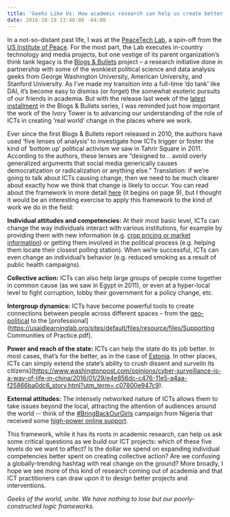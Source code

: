 ```yaml
---
title: 'Geeks Like Us: How academic research can help us create better ICT programs'
date: 2016-10-18 13:40:00 -04:00
---
```


In a not-so-distant past life, I was at the [PeaceTech Lab](http://www.peacetechlab.org/technology/ptx/), a spin-off from the [US Institute of Peace](https://www.usip.org/). For the most part, the Lab executes in-country technology and media projects, but one vestige of its parent organization’s think tank legacy is the [Blogs & Bullets](http://www.peacetechlab.org/data/blogs-and-bullets) project – a research initiative done in partnership with some of the wonkiest political science and data analysis geeks from George Washington University, American University, and Stanford University. As I’ve made my transition into a full-time ‘do tank’ like DAI, it’s become easy to dismiss (or forget) the somewhat esoteric pursuits of our friends in academia. But with the release last week of the [latest installment](http://www.peacetechlab.org/blogs-bullets-iv) in the Blogs & Bullets series, I was reminded just how important the work of the Ivory Tower is to advancing our understanding of the role of ICTs in creating ‘real world’ change in the places where we work. 

<!--more-->

Ever since the first Blogs & Bullets report released in 2010, the authors have used ‘five lenses of analysis’ to investigate  how ICTs trigger or foster the kind of ‘bottom up’ political activism we saw in Tahrir Square in 2011. According to the authors, these lenses are “designed to .. avoid overly generalized arguments that social media generically causes democratization or radicalization or anything else.” Translation: if we’re going to talk about ICTs causing change, then we need to be much clearer about exactly how we think that change is likely to occur. You can read about the framework in more detail [here](http://www.usip.org/sites/default/files/pw65.pdf) (it begins on page 9), but I thought it would be an interesting exercise to apply this framework to the kind of work we do in the field: 

**Individual attitudes and competencies:** At their most basic level, ICTs can change the way individuals interact with various institutions, for example by providing them with new information (e.g. [crop pricing or market information](http://dai.com/stories/farm-price-index-expands-cover-northern-western-afghanistan)) or getting them involved in the political process (e.g. helping them locate their closest polling station). When we’re successful, ICTs can even change an individual’s behavior (e.g. reduced smoking as a result of public health campaigns). 

**Collective action:** ICTs can also help large groups of people come together in common cause (as we saw in Egypt in 2011), or even at a hyper-local level to fight corruption, lobby their government for a policy change, etc. 

**Intergroup dynamics:** ICTs have become powerful tools to create connections between people across different spaces – from the [geo-political](https://www.facebook.com/peace) to the [professional](https://usaidlearninglab.org/sites/default/files/resource/files/Supporting Communities of Practice.pdf). 

**Power and reach of the state:** ICTs can help the state do its job better. In most cases, that’s for the better, as in the case of [Estonia](http://www.theatlantic.com/international/archive/2014/01/lessons-from-the-worlds-most-tech-savvy-government/283341/). In other places, ICTs can simply extend the state’s  ability to crush dissent and surveiln its citizens](https://www.washingtonpost.com/opinions/cyber-surveillance-is-a-way-of-life-in-china/2016/01/29/e4e856dc-c476-11e5-a4aa-f25866ba0dc6_story.html?utm_term=.c07800e947c9). 

**External attitudes:** The intensely networked nature of ICTs allows them to take issues beyond the local, attracting the attention of audiences around the world -- think of the [#BringBackOurGirls](http://bringbackourgirls.us/) campaign from Nigeria that received some [high-power online support](https://twitter.com/flotus/status/464148654354628608?lang=en). 

This framework, while it has its roots in academic research, can help us ask some critical questions as we build our ICT projects: which of these five levels do we want to affect? Is the dollar we spend on expanding individual competencies better spent on creating collective action? Are we confusing a globally-trending hashtag with real change on the ground? More broadly, I hope we see more of this kind of research coming out of academia and that ICT practitioners can draw upon it to design better projects and interventions. 

_Geeks of the world, unite. We have nothing to lose but our poorly-constructed logic frameworks._ 


